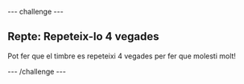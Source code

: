 \--- challenge \---

## Repte: Repeteix-lo 4 vegades

Pot fer que el timbre es repeteixi 4 vegades per fer que molesti molt!

\--- /challenge \---